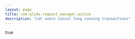 ```yaml
---
layout: page
title: com.glide.request_manager.active
description: "Let users cancel long running transactions"
---
```

true